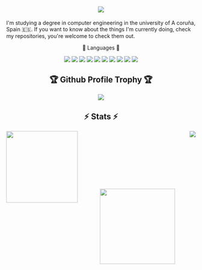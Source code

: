 <h1 align="center">
  <a href="https://git.io/typing-svg">
    <img src="https://readme-typing-svg.herokuapp.com/?lines=Hello,+There!+👋;This+is+Brais+:);Nice+to+meet+you!&size=30&color=F762EA">
  </a>
</h1>


I'm studying a degree in computer engineering in the university of A coruña, Spain 🇪🇸. If you want to know about the things I'm currently doing, check my repositories, you're welcome to check them out.

<p align=center>
💬 Languages 💬
  
<p align=center>
  <img src="https://img.shields.io/badge/-C-000?&logo=C"/>
  <img src="https://img.shields.io/badge/-Python-000?&logo=Python"/>
  <img src="https://img.shields.io/badge/-MatLab-02569B?logo=Octave&logoColor=white&style=flat&color=black"/>
  <img src="https://img.shields.io/badge/-Flutter-02569B?logo=Flutter&logoColor=white&style=flat&color=black"/>
  <img src="https://img.shields.io/badge/-Dart-0175C2?&logo=Dart&logoColor=white&color=black"/>
  <img src="https://img.shields.io/badge/-Java-000?&logo=CoffeeScript&logoColor=007396"/>
  <img src="https://img.shields.io/badge/-SQL-000?&logo=MySQL"/>
  <img src="https://img.shields.io/badge/-OCaml-000?&logo=OCaml"/>
  <img src="https://img.shields.io/badge/-GitHub-181717?style=flat&logo=github&color=black"/>
  <img src="https://img.shields.io/badge/-Git-black?style=flat&logo=git&color=black"" />

<h2 align="center">🏆 Github Profile Trophy 🏆</h2>

<p align=center>
<img  align="center" src="https://github-profile-trophy.vercel.app/?username=braisf03&theme=dracula&row=1&column=7" />

<h2 align="center">⚡ Stats ⚡</h2>
 
<p align=center>
  <div align=center>
    <a href="https://github.com/denvercoder1/github-readme-streak-stats" title="Go to Source">
      <img height="190px" align="left" src="https://streak-stats.demolab.com/?user=braisf03&theme=dracula&border=61dafb" />
    </a>
    <a href="https://github.com/anuraghazra/github-readme-stats" title="Go to Source">
      <img heigth="150px" align="right" src="https://github-readme-stats.vercel.app/api?username=braisf03&show_icons=true&theme=dracula&border_color=61dafb" />
    </a>
  </div>
  <br><br><br><br><br><br><br><br><br>
  <div align=center>
      <img height=200 align="center" src="https://github-readme-stats.vercel.app/api/top-langs/?username=braisf03&theme=dracula&text_color=ffffff&icon_color=61dafb&bg_color=20232a&langs_count=10&layout=compact&border_color=61dafb" />
    </a>
  </div>


<!--
### 📊 Profile's stats

<img height="200px" src="https://github-readme-stats.vercel.app/api?username=braisf03&show_icons=true&include_all_commits=true&count_private=true&line_height=21&theme=dracula" /> 
<img height=200 align="center" src="https://github-readme-stats.vercel.app/api/top-langs/?username=braisf03&theme=dracula&icon_color=61dafb&bg_color=20232a&langs_count=10&layout=compact&border_color=61dafb&size_weight=0.5&count_weight=0.5" /> <img height="200px" src="https://streak-stats.demolab.com/?user=braisf03&theme=dracula&border=61dafb"/>

**braisf03/braisf03** is a ✨ _special_ ✨ repository because its `README.md` (this file) appears on your GitHub profile.
![braisf03's github stats](https://github-readme-stats.vercel.app/api?username=braisf03&show_icons=true&theme=dracula&hide=stars,issues)
Here are some ideas to get you started:

<p align="left+20">
  <img height="200px" src="https://streak-stats.demolab.com?user=braisf03&theme=dracula&date_format=j%20M%5B%20Y%5D&mode=weekly"/>
</p>

- 🔭 I’m currently working on ...
- 🌱 I’m currently learning ...
- 👯 I’m looking to collaborate on ...
- 🤔 I’m looking for help with ...
- 💬 Ask me about ...
- 📫 How to reach me: ...
- 😄 Pronouns: ...
- ⚡ Fun fact: ...
-->
